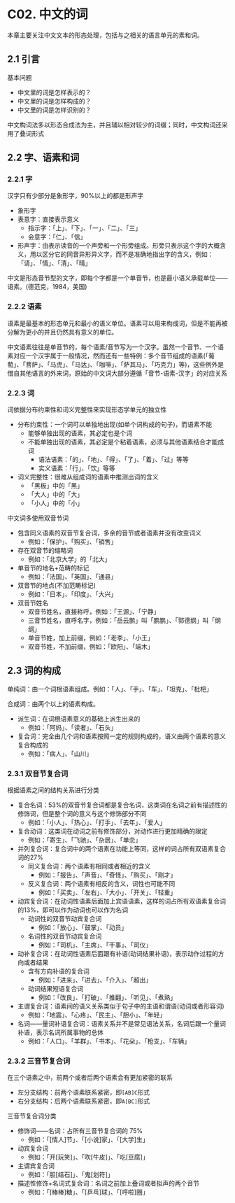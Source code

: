 # C02. 中文的词

本章主要关注中文文本的形态处理，包括与之相关的语言单元的素和词。

## 2.1 引言

基本问题

-   中文里的词是怎样表示的？
-   中文里的词是怎样构成的？
-   中文里的词是怎样识别的？

中文构词法多以形态合成法为主，并且辅以相对较少的词缀；同时，中文构词还采用了叠词形式

## 2.2 字、语素和词

### 2.2.1 字

汉字只有少部分是象形字，90%以上的都是形声字

-   象形字
-   表意字：直接表示意义
    -   指示字：「上」、「下」、「一」、「二」、「三」
    -   会意字：「仁」、「信」
-   形声字：由表示读音的一个声旁和一个形旁组成。形旁只表示这个字的大概含义，用以区分它的同音异形异义字，而不是准确地指出字的含义，例如：「请」、「情」、「清」、「晴」

中文是形态音节型的文字，即每个字都是一个单音节，也是最小语义承载单位——语素。(德范克，1984，美国)

### 2.2.2 语素

语素是最基本的形态单元和最小的语义单位。语素可以用来构成词，但是不能再被分解为更小的并且仍然具有意义的单位。

中文语素往往是单音节的，每个语素/音节写为一个汉字。虽然一个音节、一个语素对应一个汉字属于一般情况，然而还有一些特例：多个音节组成的语素(「葡萄」、「菩萨」、「马虎」、「马达」、「咖啡」、「萨其马」、「巧克力」等)，这些例外是借自其他语言的外来词，原始的中文词大部分遵循「音节-语素-汉字」的对应关系

### 2.2.3 词

词依据分布约束性和词义完整性来实现形态学单元的独立性

-   分布约束性：一个词可以单独地出现(如单个词构成的句子)，而语素不能
    -   能够单独出现的语素，其必定也是个词
    -   不能单独出现的语素，其必定是个粘着语素，必须与其他语素结合才能成词
        -   语法语素：「的」、「地」、「得」、「了」、「着」、「过」等等
        -   实义语素：「行」、「饮」等等
-   词义完整性：很难从组成词的语素中推测出词的含义
    -   「黑板」中的「黑」
    -   「大人」中的「大」
    -   「小人」中的「小」

中文词多使用双音节词

-   包含同义语素的双音节复合词，多余的音节或者语素并没有改变词义
    -   例如：「保护」、「购买」、「销售」
-   存在双音节的缩略词
    -   例如：「北京大学」的「北大」
-   单音节的地名+范畴的标记
    -   例如：「法国」、「英国」、「通县」
-   双音节的地点(不加范畴标记)
    -   例如：「日本」、「印度」、「大兴」
-   双音节姓名
    -   双音节姓名，直接称呼，例如：「王源」、「宁静」
    -   三音节姓名，直呼名字，例如：「岳云鹏」叫「鹏鹏」、「郭德纲」叫「纲纲」
    -   单音节姓，加上前缀，例如：「老李」、「小王」
    -   双音节姓，不加前缀，例如：「欧阳」、「端木」

## 2.3 词的构成

单纯词：由一个词根语素组成。例如：「人」、「手」、「车」、「坦克」、「枇杷」

合成词：由两个以上的语素构成。

-   派生词：在词根语素意义的基础上派生出来的
    -   例如：「阿妈」、「读者」、「石头」
-   复合词：完全由几个词和语素按照一定的规则构成的，语义由两个语素的意义复合构成的
    -   例如：「病人」、「山川」

### 2.3.1 双音节复合词

根据语素之间的结构关系进行分类

-   复合名词：53%的双音节复合词都是复合名词，这类词在名词之前有描述性的修饰词，但是整个词的意义与这个修饰部分不同
    -   例如：「小人」、「热心」、「打手」、「去年」、「爱人」
-   复合动词：这类词在动词之前有修饰部分，对动作进行更加精确的限定
    -   例如：「寄生」、「飞驰」、「杂居」、「单恋」
-   并列复合词：复合词中的两个语素在功能上等同，这样的词占所有双语素复合词的27%
    -   同义复合词：两个语素有相同或者相近的含义
        -   例如：「报告」、「声音」、「奇怪」、「购买」、「刚才」
    -   反义复合词：两个语素有相反的含义，词性也可能不同
        -   例如：「买卖」、「左右」、「大小」、「开关」、「轻重」
-   动宾复合词：在动词性语素后面加上宾语语素，这样的词占所有双语素复合词的13%，即可以作为动词也可以作为名词
    -   动词性的双音节动宾复合词
        -   例如：「放心」、「鼓掌」、「动员」
    -   名词性的双音节动宾复合词
        -   例如：「司机」、「主席」、「干事」、「司仪」
-   动补复合词：在动词性语素后面跟有补语(动词结果补语)，表示动作过程的方向或者结果
    -   含有方向补语的复合词
        -   例如：「进来」、「进去」、「介入」、「超出」
    -   动词结果短语复合词
        -   例如：「改良」、「打破」、「推翻」、「听见」、「煮熟」
-   主谓复合词：语素间的语义关系类似于句子中的主语和谓语(动词或者形容词)
    -   例如：「地震」、「心疼」、「民主」、「胆小」、「年轻」
-   名词——量词补语复合词：语素关系并不是常见语法关系，名词后跟一个量词补语，表示名词所属事物的总体
    -   例如：「人口」、「羊群」、「书本」、「花朵」、「枪支」、「车辆」

### 2.3.2 三音节复合词

在三个语素之中，前两个或者后两个语素会有更加紧密的联系

-   左分支结构：前两个语素联系紧密，即`[AB]C`形式
-   右分支结构：后两个语素联系紧密，即`A[BC]`形式

三音节复合词分类

-   修饰词——名词：占所有三音节复合词的 75%
    -   例如：「[情人]节」、「[小说]家」、「[大学]生」
-   动宾复合词
    -   例如：「开[玩笑]」、「吹[牛皮]」、「吃[豆腐]」
-   主谓宾复合词
    -   例如：「胆[结石]」、「鬼[划符]」
-   描述性修饰+名词式复合词：名词之前加上叠词或者拟声的两个音节
    -   例如：「[棒棒]糖」、「[乒乓]球」、「[呼啦]圈」